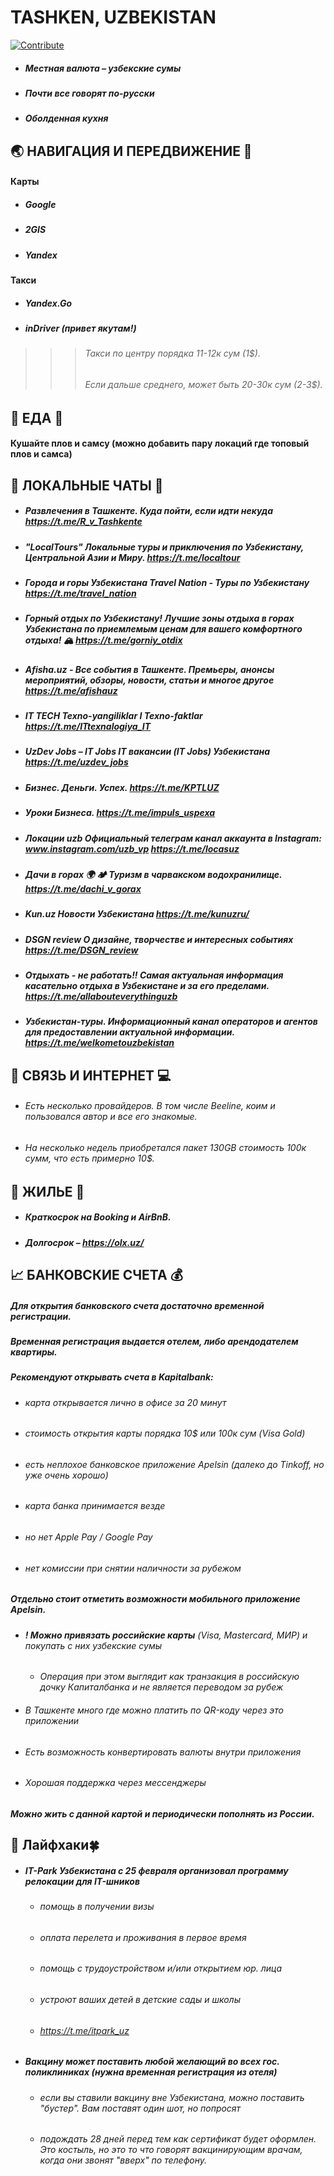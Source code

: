 # **TASHKEN, UZBEKISTAN**
[![Contribute](https://img.shields.io/badge/contribute-100000?style=for-the-badge&logo=github&logoColor=white)](https://github.com/deskntea/destinations/)
* ##### Местная валюта – узбекские сумы
* ##### Почти все говорят по-русски
* ##### Оболденная кухня
## 🌏 НАВИГАЦИЯ И ПЕРЕДВИЖЕНИЕ 🚕
#### Карты
* ##### Google
* ##### 2GIS
* ##### Yandex
#### Такси
* ##### Yandex.Go
* ##### inDriver (привет якутам!)
>>> ###### Такси по центру порядка 11-12к сум (1$).
>>>  ###### Если дальше среднего, может быть 20-30к сум (2-3$).
## 🍔 ЕДА 🥙
#### Кушайте плов и самсу (можно добавить пару локаций где топовый плов и самса)
 ## 💬 ЛОКАЛЬНЫЕ ЧАТЫ 📧 
* ##### Развлечения в Ташкенте. Куда пойти, если идти некуда https://t.me/R_v_Tashkente
* ##### "LocalTours" Локальные туры и приключения по Узбекистану, Центральной Азии и Миру. https://t.me/localtour
* ##### Города и горы Узбекистана Travel Nation - Туры по Узбекистану https://t.me/travel_nation
* ##### Горный отдых по Узбекистану! Лучшие зоны отдыха в горах Узбекистана по приемлемым ценам для вашего комфортного отдыха! 🏔 https://t.me/gorniy_otdix
* ##### Afisha.uz - Все события в Ташкенте. Премьеры, анонсы мероприятий, обзоры, новости, статьи и многое другое https://t.me/afishauz
* ##### IT TECH Texno-yangiliklar I Texno-faktlar https://t.me/ITtexnalogiya_IT
* ##### UzDev Jobs – IT Jobs IT вакансии (IT Jobs) Узбекистана https://t.me/uzdev_jobs
* ##### Бизнес. Деньги. Успех. https://t.me/KPTLUZ
* ##### Уроки Бизнеса. https://t.me/impuls_uspexa
* ##### Локации uzb Официальный телеграм канал аккаунта в Instagram: www.instagram.com/uzb_vp https://t.me/locasuz
* ##### Дачи в горах  🌍 🏕 Туризм в чарвакском водохранилище. https://t.me/dachi_v_gorax
* ##### Kun.uz Новости Узбекистана https://t.me/kunuzru/
* ##### DSGN review О дизайне, творчестве и интересных событиях https://t.me/DSGN_review
* ##### Отдыхать - не работать!! Самая актуальная информация касательно отдыха в Узбекистане и за его пределами.  https://t.me/allabouteverythinguzb
* ##### Узбекистан-туры. Информационный канал операторов и агентов для предоставлении актуальной информации. https://t.me/welkometouzbekistan
## 📱 СВЯЗЬ И ИНТЕРНЕТ 💻
* ###### Есть несколько провайдеров. В том числе Beeline, коим и пользовался автор и все его знакомые.
* ###### На несколько недель приобретался пакет 130GB стоимость 100к сумм, что есть примерно 10$.
## 🏡 ЖИЛЬЕ 🏢
* ##### Краткосрок на Booking и AirBnB.
* ##### Долгосрок – https://olx.uz/
## 📈 БАНКОВСКИЕ СЧЕТА 💰
##### Для открытия банковского счета достаточно временной регистрации.
##### Временная регистрация выдается отелем, либо арендодателем квартиры.
##### Рекомендуют открывать счета в Kapitalbank:
* ###### карта открывается лично в офисе за 20 минут
* ###### стоимость открытия карты порядка 10$ или 100к сум (Visa Gold)
* ###### есть неплохое банковское приложение Apelsin (далеко до Tinkoff, но уже очень хорошо)
* ###### карта банка принимается везде
* ###### но нет Apple Pay / Google Pay 
* ###### нет комиссии при снятии наличности за рубежом
##### Отдельно стоит отметить возможности мобильного приложение Apelsin.
* ###### **! Можно привязать российские карты** (Visa, Mastercard, МИР) и покупать с них узбекские сумы
    * *Операция при этом выглядит как транзакция в российскую дочку Капиталбанка и не является переводом за рубеж*
* ###### В Ташкенте много где можно платить по QR-коду через это приложении
* ###### Есть возможность конвертировать валюты внутри приложения
* ###### Хорошая поддержка через мессенджеры
##### Можно жить с данной картой и периодически пополнять из России.        
## 🎯 Лайфхаки🍀

* ##### IT-Park Узбекистана с 25 февраля организовал программу релокации для IT-шников
    * ###### помощь в получении визы
    * ###### оплата перелета и проживания в первое время
    * ###### помощь с трудоустройством и/или открытием юр. лица
    * ###### устроют ваших детей в детские сады и школы
    * ###### https://t.me/itpark_uz
* ##### Вакцину может поставить любой желающий во всех гос. поликлиниках (нужна временная регистрация из отеля)
    * ###### если вы ставили вакцину вне Узбекистана, можно поставить "бустер". Вам поставят один шот, но попросят 
    * ###### подождать 28 дней перед тем как сертификат будет оформлен. Это костыль, но это то что говорят вакцинирующим врачам, когда они звонят "вверх" по телефону.  
